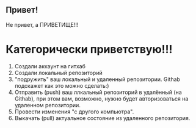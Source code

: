 ## Привет!

Не привет, а ПРИВЕТИЩЕ!!!

# Категорически приветствую!!!

1. Создали аккаунт на гитхаб
2. Создали локальный репозиторий
3. "подружить" ваш локальный и удаленный репозитории. Githab подскажет как это можно сделать:)
4. Отправить (push) ваш ллкальный репозиторий в удалённый (на Githab), при этом вам, возможно, нужно будет авторизоваться на удаленном репозитории.
5. Провести изменения "с другого компьютра".
6. Выкачать (pull) актуальное состояние из удаленного репозитория.
